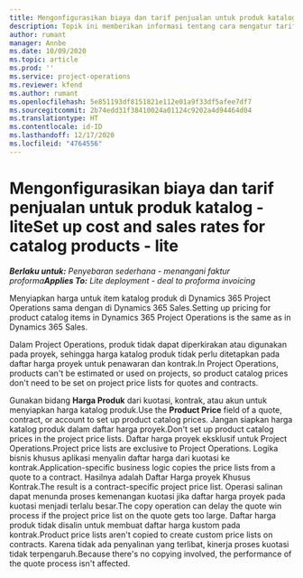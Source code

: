 ```yaml
---
title: Mengonfigurasikan biaya dan tarif penjualan untuk produk katalog - lite
description: Topik ini memberikan informasi tentang cara mengatur tarif biaya dan penjualan untuk item dalam katalog produk.
author: rumant
manager: Annbe
ms.date: 10/09/2020
ms.topic: article
ms.prod: ''
ms.service: project-operations
ms.reviewer: kfend
ms.author: rumant
ms.openlocfilehash: 5e851193df8151821e112e01a9f33df5afee7df7
ms.sourcegitcommit: 2b74edd31f38410024a01124c9202a4d94464d04
ms.translationtype: HT
ms.contentlocale: id-ID
ms.lasthandoff: 12/17/2020
ms.locfileid: "4764556"
---
```

# <a name="set-up-cost-and-sales-rates-for-catalog-products---lite"></a><span data-ttu-id="ebebc-103">Mengonfigurasikan biaya dan tarif penjualan untuk produk katalog - lite</span><span class="sxs-lookup"><span data-stu-id="ebebc-103">Set up cost and sales rates for catalog products - lite</span></span>

<span data-ttu-id="ebebc-104">_**Berlaku untuk:** Penyebaran sederhana - menangani faktur proforma_</span><span class="sxs-lookup"><span data-stu-id="ebebc-104">_**Applies To:** Lite deployment - deal to proforma invoicing_</span></span>


<span data-ttu-id="ebebc-105">Menyiapkan harga untuk item katalog produk di Dynamics 365 Project Operations sama dengan di Dynamics 365 Sales.</span><span class="sxs-lookup"><span data-stu-id="ebebc-105">Setting up pricing for product catalog items in Dynamics 365 Project Operations is the same as in Dynamics 365 Sales.</span></span>

<span data-ttu-id="ebebc-106">Dalam Project Operations, produk tidak dapat diperkirakan atau digunakan pada proyek, sehingga harga katalog produk tidak perlu ditetapkan pada daftar harga proyek untuk penawaran dan kontrak.</span><span class="sxs-lookup"><span data-stu-id="ebebc-106">In Project Operations, products can't be estimated or used on projects, so product catalog prices don't need to be set on project price lists for quotes and contracts.</span></span>

<span data-ttu-id="ebebc-107">Gunakan bidang **Harga Produk** dari kuotasi, kontrak, atau akun untuk menyiapkan harga katalog produk.</span><span class="sxs-lookup"><span data-stu-id="ebebc-107">Use the **Product Price** field of a quote, contract, or account to set up product catalog prices.</span></span> <span data-ttu-id="ebebc-108">Jangan siapkan harga katalog produk dalam daftar harga proyek.</span><span class="sxs-lookup"><span data-stu-id="ebebc-108">Don't set up product catalog prices in the project price lists.</span></span> <span data-ttu-id="ebebc-109">Daftar harga proyek eksklusif untuk Project Operations.</span><span class="sxs-lookup"><span data-stu-id="ebebc-109">Project price lists are exclusive to Project Operations.</span></span> <span data-ttu-id="ebebc-110">Logika bisnis khusus aplikasi menyalin daftar harga dari kuotasi ke kontrak.</span><span class="sxs-lookup"><span data-stu-id="ebebc-110">Application-specific business logic copies the price lists from a quote to a contract.</span></span> <span data-ttu-id="ebebc-111">Hasilnya adalah Daftar Harga proyek Khusus Kontrak.</span><span class="sxs-lookup"><span data-stu-id="ebebc-111">The result is a contract-specific project price list.</span></span> <span data-ttu-id="ebebc-112">Operasi salinan dapat menunda proses kemenangan kuotasi jika daftar harga proyek pada kuotasi menjadi terlalu besar.</span><span class="sxs-lookup"><span data-stu-id="ebebc-112">The copy operation can delay the quote win process if the project price list on the quote gets too large.</span></span> <span data-ttu-id="ebebc-113">Daftar harga produk tidak disalin untuk membuat daftar harga kustom pada kontrak.</span><span class="sxs-lookup"><span data-stu-id="ebebc-113">Product price lists aren't copied to create custom price lists on contracts.</span></span> <span data-ttu-id="ebebc-114">Karena tidak ada penyalinan yang terlibat, kinerja proses kuotasi tidak terpengaruh.</span><span class="sxs-lookup"><span data-stu-id="ebebc-114">Because there's no copying involved, the performance of the quote process isn't affected.</span></span>
